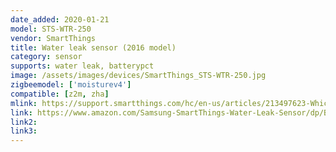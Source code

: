```yaml
---
date_added: 2020-01-21
model: STS-WTR-250
vendor: SmartThings
title: Water leak sensor (2016 model)
category: sensor
supports: water leak, batterypct
image: /assets/images/devices/SmartThings_STS-WTR-250.jpg
zigbeemodel: ['moisturev4']
compatible: [z2m, zha]
mlink: https://support.smartthings.com/hc/en-us/articles/213497623-Which-SmartThings-Water-Leak-Sensor-do-I-have-
link: https://www.amazon.com/Samsung-SmartThings-Water-Leak-Sensor/dp/B00MOIYIN6
link2: 
link3: 
---
```

